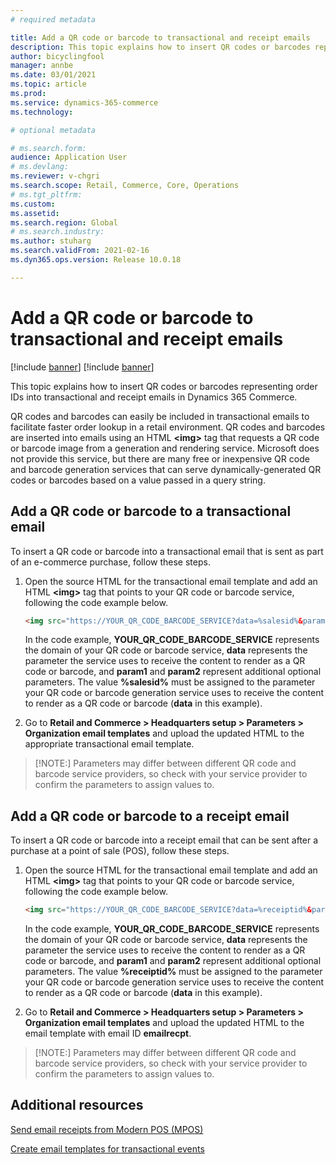 ```yaml
---
# required metadata

title: Add a QR code or barcode to transactional and receipt emails
description: This topic explains how to insert QR codes or barcodes representing order IDs into transactional and receipt emails in Dynamics 365 Commerce.
author: bicyclingfool
manager: annbe
ms.date: 03/01/2021
ms.topic: article
ms.prod: 
ms.service: dynamics-365-commerce
ms.technology: 

# optional metadata

# ms.search.form: 
audience: Application User
# ms.devlang: 
ms.reviewer: v-chgri
ms.search.scope: Retail, Commerce, Core, Operations
# ms.tgt_pltfrm: 
ms.custom: 
ms.assetid: 
ms.search.region: Global
# ms.search.industry: 
ms.author: stuharg
ms.search.validFrom: 2021-02-16
ms.dyn365.ops.version: Release 10.0.18

---
```


# Add a QR code or barcode to transactional and receipt emails

[!include [banner](includes/banner.md)]
[!include [banner](includes/preview-banner.md)]

This topic explains how to insert QR codes or barcodes representing order IDs into transactional and receipt emails in Dynamics 365 Commerce.

QR codes and barcodes can easily be included in transactional emails to facilitate faster order lookup in a retail environment. QR codes and barcodes are inserted into emails using an HTML **\<img\>** tag that requests a QR code or barcode image from a generation and rendering service. Microsoft does not provide this service, but there are many free or inexpensive QR code and barcode generation services that can serve dynamically-generated QR codes or barcodes based on a value passed in a query string. 

## Add a QR code or barcode to a transactional email

To insert a QR code or barcode into a transactional email that is sent as part of an e-commerce purchase, follow these steps.

1. Open the source HTML for the transactional email template and add an HTML **\<img\>** tag that points to your QR code or barcode service, following the code example below. 
    ```HTML
    <img src="https://YOUR_QR_CODE_BARCODE_SERVICE?data=%salesid%&param1=value1&param2=value2" alt="%salesid%" />
    ```
    
    In the code example, **YOUR_QR_CODE_BARCODE_SERVICE** represents the domain of your QR code or barcode service, **data** represents the parameter the service uses to receive the content to render as a QR code or barcode, and **param1** and **param2** represent additional optional parameters. The value **%salesid%** must be assigned to the parameter your QR code or barcode generation service uses to receive the content to render as a QR code or barcode (**data** in this example).    
1. Go to **Retail and Commerce \> Headquarters setup \> Parameters \> Organization email templates** and upload the updated HTML to the appropriate transactional email template.

> [!NOTE:]
> Parameters may differ between different QR code and barcode service providers, so check with your service provider to confirm the parameters to assign values to.

## Add a QR code or barcode to a receipt email 

To insert a QR code or barcode into a receipt email that can be sent after a purchase at a point of sale (POS), follow these steps.

1. Open the source HTML for the transactional email template and add an HTML **\<img\>** tag that points to your QR code or barcode service, following the code example below. 
    ```HTML
    <img src="https://YOUR_QR_CODE_BARCODE_SERVICE?data=%receiptid%&param1=value1&param2=value2" alt="%receiptid%" />
    ```

    In the code example, **YOUR_QR_CODE_BARCODE_SERVICE** represents the domain of your QR code or barcode service, **data** represents the parameter the service uses to receive the content to render as a QR code or barcode, and **param1** and **param2** represent additional optional parameters. The value **%receiptid%** must be assigned to the parameter your QR code or barcode generation service uses to receive the content to render as a QR code or barcode (**data** in this example). 
1. Go to **Retail and Commerce \> Headquarters setup \> Parameters \> Organization email templates** and upload the updated HTML to the email template with email ID **emailrecpt**.
    
> [!NOTE:]
> Parameters may differ between different QR code and barcode service providers, so check with your service provider to confirm the parameters to assign values to.

## Additional resources

[Send email receipts from Modern POS (MPOS)](email-receipts.md)

[Create email templates for transactional events](email-templates-transactions.md)
